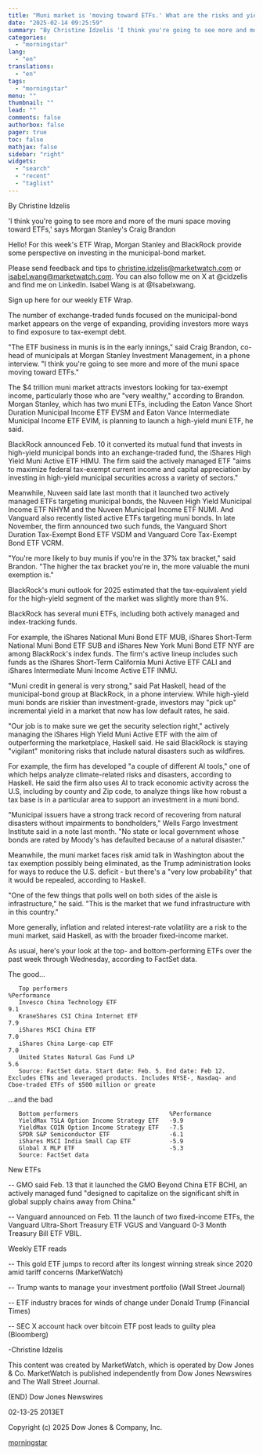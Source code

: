 ```yaml
---
title: "Muni market is 'moving toward ETFs.' What are the risks and yields?"
date: "2025-02-14 09:25:59"
summary: "By Christine Idzelis 'I think you're going to see more and more of the muni space moving toward ETFs,' says Morgan Stanley's Craig Brandon Hello! For this week's ETF Wrap, Morgan Stanley and BlackRock provide some perspective on investing in the municipal-bond market. Please send feedback and tips to christine.idzelis@marketwatch.com..."
categories:
  - "morningstar"
lang:
  - "en"
translations:
  - "en"
tags:
  - "morningstar"
menu: ""
thumbnail: ""
lead: ""
comments: false
authorbox: false
pager: true
toc: false
mathjax: false
sidebar: "right"
widgets:
  - "search"
  - "recent"
  - "taglist"
---
```


By Christine Idzelis

'I think you're going to see more and more of the muni space moving toward ETFs,' says Morgan Stanley's Craig Brandon

Hello! For this week's ETF Wrap, Morgan Stanley and BlackRock provide some perspective on investing in the municipal-bond market.

Please send feedback and tips to christine.idzelis@marketwatch.com or isabel.wang@marketwatch.com. You can also follow me on X at @cidzelis and find me on LinkedIn. Isabel Wang is at @Isabelxwang.

Sign up here for our weekly ETF Wrap.

The number of exchange-traded funds focused on the municipal-bond market appears on the verge of expanding, providing investors more ways to find exposure to tax-exempt debt.

"The ETF business in munis is in the early innings," said Craig Brandon, co-head of municipals at Morgan Stanley Investment Management, in a phone interview. "I think you're going to see more and more of the muni space moving toward ETFs."

The $4 trillion muni market attracts investors looking for tax-exempt income, particularly those who are "very wealthy," according to Brandon. Morgan Stanley, which has two muni ETFs, including the Eaton Vance Short Duration Municipal Income ETF EVSM and Eaton Vance Intermediate Municipal Income ETF EVIM, is planning to launch a high-yield muni ETF, he said.

BlackRock announced Feb. 10 it converted its mutual fund that invests in high-yield municipal bonds into an exchange-traded fund, the iShares High Yield Muni Active ETF HIMU. The firm said the actively managed ETF "aims to maximize federal tax-exempt current income and capital appreciation by investing in high-yield municipal securities across a variety of sectors."

Meanwhile, Nuveen said late last month that it launched two actively managed ETFs targeting municipal bonds, the Nuveen High Yield Municipal Income ETF NHYM and the Nuveen Municipal Income ETF NUMI. And Vanguard also recently listed active ETFs targeting muni bonds. In late November, the firm announced two such funds, the Vanguard Short Duration Tax-Exempt Bond ETF VSDM and Vanguard Core Tax-Exempt Bond ETF VCRM.

"You're more likely to buy munis if you're in the 37% tax bracket," said Brandon. "The higher the tax bracket you're in, the more valuable the muni exemption is."

BlackRock's muni outlook for 2025 estimated that the tax-equivalent yield for the high-yield segment of the market was slightly more than 9%.

BlackRock has several muni ETFs, including both actively managed and index-tracking funds.

For example, the iShares National Muni Bond ETF MUB, iShares Short-Term National Muni Bond ETF SUB and iShares New York Muni Bond ETF NYF are among BlackRock's index funds. The firm's active lineup includes such funds as the iShares Short-Term California Muni Active ETF CALI and iShares Intermediate Muni Income Active ETF INMU.

"Muni credit in general is very strong," said Pat Haskell, head of the municipal-bond group at BlackRock, in a phone interview. While high-yield muni bonds are riskier than investment-grade, investors may "pick up" incremental yield in a market that now has low default rates, he said.

"Our job is to make sure we get the security selection right," actively managing the iShares High Yield Muni Active ETF with the aim of outperforming the marketplace, Haskell said. He said BlackRock is staying "vigilant" monitoring risks that include natural disasters such as wildfires.

For example, the firm has developed "a couple of different AI tools," one of which helps analyze climate-related risks and disasters, according to Haskell. He said the firm also uses AI to track economic activity across the U.S, including by county and Zip code, to analyze things like how robust a tax base is in a particular area to support an investment in a muni bond.

"Municipal issuers have a strong track record of recovering from natural disasters without impairments to bondholders," Wells Fargo Investment Institute said in a note last month. "No state or local government whose bonds are rated by Moody's has defaulted because of a natural disaster."

Meanwhile, the muni market faces risk amid talk in Washington about the tax exemption possibly being eliminated, as the Trump administration looks for ways to reduce the U.S. deficit - but there's a "very low probability" that it would be repealed, according to Haskell.

"One of the few things that polls well on both sides of the aisle is infrastructure," he said. "This is the market that we fund infrastructure with in this country."

More generally, inflation and related interest-rate volatility are a risk to the muni market, said Haskell, as with the broader fixed-income market.

As usual, here's your look at the top- and bottom-performing ETFs over the past week through Wednesday, according to FactSet data.

The good...

```
   Top performers                                                                                                                                                            %Performance 
   Invesco China Technology ETF                                                                                                                                              9.1 
   KraneShares CSI China Internet ETF                                                                                                                                        7.9 
   iShares MSCI China ETF                                                                                                                                                    7.0 
   iShares China Large-cap ETF                                                                                                                                               7.0 
   United States Natural Gas Fund LP                                                                                                                                         5.6 
   Source: FactSet data. Start date: Feb. 5. End date: Feb 12. Excludes ETNs and leveraged products. Includes NYSE-, Nasdaq- and Cboe-traded ETFs of $500 million or greate 
```

...and the bad

```
   Bottom performers                          %Performance 
   YieldMax TSLA Option Income Strategy ETF   -9.9 
   YieldMax COIN Option Income Strategy ETF   -7.5 
   SPDR S&P Semiconductor ETF                 -6.1 
   iShares MSCI India Small Cap ETF           -5.9 
   Global X MLP ETF                           -5.3 
   Source: FactSet data 
```

New ETFs

-- GMO said Feb. 13 that it launched the GMO Beyond China ETF BCHI, an actively managed fund "designed to capitalize on the significant shift in global supply chains away from China."

-- Vanguard announced on Feb. 11 the launch of two fixed-income ETFs, the Vanguard Ultra-Short Treasury ETF VGUS and Vanguard 0-3 Month Treasury Bill ETF VBIL.

Weekly ETF reads

-- This gold ETF jumps to record after its longest winning streak since 2020 amid tariff concerns (MarketWatch)

-- Trump wants to manage your investment portfolio (Wall Street Journal)

-- ETF industry braces for winds of change under Donald Trump (Financial Times)

-- SEC X account hack over bitcoin ETF post leads to guilty plea (Bloomberg)

-Christine Idzelis

This content was created by MarketWatch, which is operated by Dow Jones & Co. MarketWatch is published independently from Dow Jones Newswires and The Wall Street Journal.

(END) Dow Jones Newswires

02-13-25 2013ET

Copyright (c) 2025 Dow Jones & Company, Inc.

[morningstar](https://www.morningstar.com/news/marketwatch/20250213604/muni-market-is-moving-toward-etfs-what-are-the-risks-and-yields)
